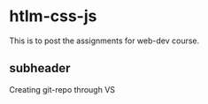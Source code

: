 # htlm-css-js

This is to post the assignments for web-dev course.
## subheader 
Creating git-repo through VS
